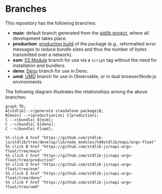 <!--

@license Apache-2.0

Copyright (c) 2022 The Stdlib Authors.

Licensed under the Apache License, Version 2.0 (the "License");
you may not use this file except in compliance with the License.
You may obtain a copy of the License at

    http://www.apache.org/licenses/LICENSE-2.0

Unless required by applicable law or agreed to in writing, software
distributed under the License is distributed on an "AS IS" BASIS,
WITHOUT WARRANTIES OR CONDITIONS OF ANY KIND, either express or implied.
See the License for the specific language governing permissions and
limitations under the License.

-->

# Branches

This repository has the following branches:

-   **main**: default branch generated from the [stdlib project][stdlib-url], where all development takes place.
-   **production**: [production build][production-url] of the package (e.g., reformatted error messages to reduce bundle sizes and thus the number of bytes transmitted over a network).
-   **esm**: [ES Module][esm-url] branch for use via a `script` tag without the need for installation and bundlers.
-   **deno**: [Deno][deno-url] branch for use in Deno.
-   **umd**: [UMD][umd-url] branch for use in Observable, or in dual browser/Node.js environments.

The following diagram illustrates the relationships among the above branches:

```mermaid
graph TD;
A[stdlib]-->|generate standalone package|B;
B[main] -->|productionize| C[production];
C -->|bundle| D[esm];
C -->|bundle| E[deno];
C -->|bundle| F[umd];

%% click A href "https://github.com/stdlib-js/stdlib/tree/develop/lib/node_modules/%40stdlib/napi/argv-float"
%% click B href "https://github.com/stdlib-js/napi-argv-float/tree/main"
%% click C href "https://github.com/stdlib-js/napi-argv-float/tree/production"
%% click D href "https://github.com/stdlib-js/napi-argv-float/tree/esm"
%% click E href "https://github.com/stdlib-js/napi-argv-float/tree/deno"
%% click F href "https://github.com/stdlib-js/napi-argv-float/tree/umd"
```

[stdlib-url]: https://github.com/stdlib-js/stdlib/tree/develop/lib/node_modules/%40stdlib/napi/argv-float
[production-url]: https://github.com/stdlib-js/napi-argv-float/tree/production
[deno-url]: https://github.com/stdlib-js/napi-argv-float/tree/deno
[umd-url]: https://github.com/stdlib-js/napi-argv-float/tree/umd
[esm-url]: https://github.com/stdlib-js/napi-argv-float/tree/esm